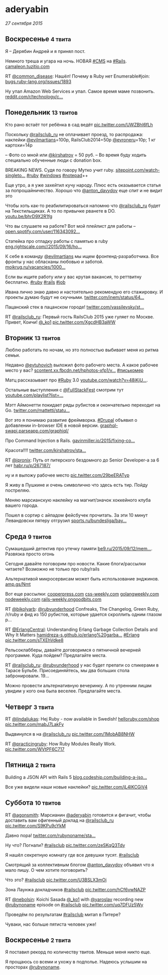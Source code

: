 # aderyabin

_27 сентября 2015_

## Воскресенье <small>4 твита</small>

Я – Дерябин Андрей и я принял пост.

Немного треша и угара на ночь. НОВАЯ <a href="https://twitter.com/search?q=%23CMS">#CMS</a> на <a href="https://twitter.com/search?q=%23Rails">#Rails</a>. <a href="http://t.co/sSvv6dzYmK">camaleon.tuzitio.com</a>

RT <a href="https://twitter.com/common_disease" title="монохромный панцирь">@common_disease</a>: Нашёл!
Почему в Ruby нет Enumerable#join: <a href="https://t.co/MUy3rv4AqW">bugs.ruby-lang.org/issues/1893</a>

Ну упал Amazon Web Services и упал. Самое время маме позвонить. <a href="https://t.co/1Bw8H4ykCD">reddit.com/r/technology/c…</a>

## Понедельник <small>13 твитов</small>

Кто рано встаёт тот ребёнка в сад ведёт <a href="http://t.co/UWZBhI6fLh">pic.twitter.com/UWZBhI6fLh</a>

Поскольку <a href="https://twitter.com/railsclub_ru" title="Rails Club">@railsclub_ru</a> не оплачивает проезд, то распродажа:
наклейки <a href="https://twitter.com/evilmartians" title="Evil Martians">@evilmartians</a>=100р, RailsClub2014=50р
<a href="https://twitter.com/evroneru" title="evrone.ru">@evroneru</a>=10р; 1 кг картохи=14р

– Фото со мной или <a href="https://twitter.com/kirshatrov" title="Kir Shatrov">@kirshatrov</a> = 50 руб.
– Во время буду ходить специально обученные люди с donation box.

BREAKING NEWS. Судя по говору Мутко учит ruby.  <a href="http://t.co/NuecUYlYSB">sitepoint.com/watch-singleto…</a> <a href="https://twitter.com/search?q=%23ruby">#ruby</a> <a href="https://twitter.com/search?q=%23windows">#windows</a> <a href="https://twitter.com/search?q=%23notepad">#notepad</a>++

Еще утро, а я уже захейтил кучу народу. Плюс есть оказывается статья за попрошайничество. Хорошо что <a href="https://twitter.com/anton_davydov" title="Davy Dovanton">@anton_davydov</a> еще спит и не видит это

Чтобы хоть как-то реабилитироваться напомню что <a href="https://twitter.com/railsclub_ru" title="Rails Club">@railsclub_ru</a> будет на Текстильщиках. А то по привычке рванете в DO. <a href="https://t.co/ZoN6B3zq1U">youtu.be/bhrD9X2R1fg</a>

Что вы слушаете на работе? Вот мой плейлист для работы – <a href="https://t.co/b8aje9qTon">open.spotify.com/user/116343092…</a>

Статейка про отладку работы с памятью в ruby <a href="http://t.co/hiO9jlaR7B">eng.rightscale.com//2015/09/16/ho…</a>

К себе в команду <a href="https://twitter.com/evilmartians" title="Evil Martians">@evilmartians</a> мы ищем фронтенд-разработчика. Все фронты у нас обласканы любовью и заботой. <a href="https://t.co/KhLDHReh8y">moikrug.ru/vacancies/1000…</a>

Если вы ищите работу или у вас крутая вакансия, то реттвитну бесплатно. <a href="https://twitter.com/search?q=%23ruby">#ruby</a> <a href="https://twitter.com/search?q=%23rails">#rails</a> <a href="https://twitter.com/search?q=%23job">#job</a>

Ивана лично знаю давно и настоятельно рекомендую его стажировку. И проекты думаю будут не скучными. <a href="https://t.co/I7dEg8ruaU">twitter.com/inem/status/64…</a>

Пацанский стек в пацанском городе! <a href="https://t.co/U0BnSt9Glj">twitter.com/vassilevsky/st…</a>

RT <a href="https://twitter.com/railsclub_ru" title="Rails Club">@railsclub_ru</a>: Первый гость RailsClub 2015 уже гуляет по Москве. Привет, Коичи! <a href="https://twitter.com/_ko1" title="_ko1">@_ko1</a> <a href="http://t.co/XgcdHB3aWW">pic.twitter.com/XgcdHB3aWW</a>

## Вторник <small>13 твитов</small>

Люблю работать по ночам, но это полностью выбивает меня из ритма семьи.

Недавно <a href="https://twitter.com/evtuhovich" title="Ivan Evtukhovich">@evtuhovich</a> выложил фото рабочего места. А какое рабочее место у вас? <a href="https://t.co/2M806yaSP5">scontent.xx.fbcdn.net/hphotos-xfp1/v…</a> <a href="https://twitter.com/search?q=%23писькомер">#писькомер</a>

Матц рассказывает про <a href="https://twitter.com/search?q=%23Ruby">#Ruby</a> 3.0 <a href="https://t.co/dlzjOxmPfN">youtube.com/watch?v=48iKjU…</a>.

Остальные выступления с <a href="https://twitter.com/FullStackFest" title="Full Stack Fest">@FullStackFest</a> смотрим тут <a href="https://t.co/q4ceRUvVIb">youtube.com/playlist?list=…</a>

Мэтт Аймонетти покидает ряды рубистов и окончательно переходит на Go. <a href="https://t.co/tvrV1Q0jcP">twitter.com/mattetti/statu…</a>

Вот это я понимаю развитие фреймворка. <a href="https://twitter.com/search?q=%23Drupal">#Drupal</a> объявил о добавлении in-browser IDE в новой версии. <a href="http://t.co/1HNgS89ESS">graphql-swapi.parseapp.com/graphiql/</a>

Про Command Injection в Rails. <a href="http://t.co/pvkEbPWDYx">gavinmiller.io/2015/fixing-co…</a>

Красота!!!! <a href="https://t.co/ragCGq02TM">twitter.com/kirshatrov/sta…</a>

RT <a href="https://twitter.com/ipronix" title="pronix">@ipronix</a>: Путь от питерского бездомного до Senior Developer-а за 6 лет <a href="http://t.co/1v5R8wBsaA">habr.ru/p/267187/</a>

ну и я выложу рабочее место <a href="http://t.co/29beERATyp">pic.twitter.com/29beERATyp</a>

Я живу в Пушкине и очень символично что здесь есть тир. Пойду постреляю.

Меняю марсианскую наклейку на магнит/значок хоккейного клуба вашего города.

Пошел в сортир с айпадом фейсбучек прочитать. За эти 10 минут Левандовски пятеру отгрузил <a href="http://t.co/XTu0ZXPuEw">sports.ru/bundesliga/bay…</a>

## Среда <small>9 твитов</small>

Сумашедший детектив про утечку памяти <a href="http://t.co/VM9qX6r6Wg">be9.ru/2015/09/12/mem…</a>. Развязка просто огонь

Сегодня давайте поговорим про новости. Какие блоги/рассылки читаете? Возможно не только про ruby/rails

Альтернативой микросервисам может быть использование энджинов. <a href="http://t.co/TCUYXmPA39">amp.gs/Nmt</a>

Вот еще рассылки:
<a href="https://t.co/PdH7n7kir8">cooperpress.com</a>
<a href="http://t.co/TLnFcFrdHJ">css-weekly.com</a>
<a href="http://t.co/O1dnaaqmMO">golangweekly.com</a>
<a href="http://t.co/VgK7sXecvP">nodeweekly.com</a>
<a href="https://t.co/4s8416NI8C">rails-weekly.ongoodbits.com</a>

RT <a href="https://twitter.com/bikolyarb" title="Nikolay">@bikolyarb</a>: <a href="https://twitter.com/rubyunderhood" title="Ruby разработчик">@rubyunderhood</a> Confreaks, The Changelog, Green Ruby, /r/ruby и фид из 150 рубистов, которые удается скроллить одним глазом р…

RT <a href="https://twitter.com/ErlangCentral" title="Erlang Central">@ErlangCentral</a>: Understanding Erlang Garbage Collection Details and Why It Matters <a href="https://t.co/Wm5nHfgIRG">hamidreza-s.github.io/erlang%20garba…</a> <a href="https://twitter.com/search?q=%23Erlang">#Erlang</a> <a href="http://t.co/sTXEhVdke8">pic.twitter.com/sTXEhVdke8</a>

Рельсоклабберы, давайте договоримся о пятничной вечерней программе. Куда пойдем? Предлагайте места.

RT <a href="https://twitter.com/railsclub_ru" title="Rails Club">@railsclub_ru</a>: <a href="https://twitter.com/rubyunderhood" title="Ruby разработчик">@rubyunderhood</a> у нас будет препати со спикерами в Тарасе Бульбе.  Присоединяйтесь, мы два больших стола забронировали. 19…

Можно провести альтернативную вечеринку. А по утренним лицам увидим у кого она была веселее. Предлагайте места.

## Четверг <small>3 твита</small>

RT <a href="https://twitter.com/lindaliukas" title="Linda Liukas">@lindaliukas</a>: Hej Ruby - now available in Swedish! <a href="http://t.co/VvDUig2dyh">helloruby.com/shop</a> <a href="http://t.co/mabJ7LakFy">pic.twitter.com/mabJ7LakFy</a>

Выдвинулся в на <a href="https://twitter.com/railsclub_ru" title="Rails Club">@railsclub_ru</a> <a href="http://t.co/1MobAB8NHW">pic.twitter.com/1MobAB8NHW</a>

RT <a href="https://twitter.com/practicingruby" title="Gregory Brown">@practicingruby</a>: How Ruby Modules Really Work. <a href="http://t.co/WVtPF6C717">pic.twitter.com/WVtPF6C717</a>

## Пятница <small>2 твита</small>

Building a JSON API with Rails 5 <a href="http://t.co/knH4pNQbvH">blog.codeship.com/building-a-jso…</a>

Все уже видели наши новые наклейки? <a href="http://t.co/jL4IKCGjV4">pic.twitter.com/jL4IKCGjV4</a>

## Суббота <small>10 твитов</small>

RT <a href="https://twitter.com/agonsmith" title="Dr. Agon Smith">@agonsmith</a>: Марсианин <a href="https://twitter.com/aderyabin" title="Andronik Deryabni">@aderyabin</a> готовится и фигачит, чтобы доставить вам офигенный доклад на <a href="https://twitter.com/railsclub_ru" title="Rails Club">@railsclub_ru</a> <a href="http://t.co/S9KPu9cYkM">pic.twitter.com/S9KPu9cYkM</a>

Давно пора! <a href="https://t.co/Ni7sGFMgsE">twitter.com/rubynoname/sta…</a>

Ну что? Погнали? <a href="https://twitter.com/search?q=%23railsclub">#railsclub</a> <a href="http://t.co/zeSKqQ3Tdy">pic.twitter.com/zeSKqQ3Tdy</a>

Я нашёл секретную комнату где все девушки тусят. <a href="https://twitter.com/search?q=%23railsclub">#railsclub</a>

Смотрящий за коллективным блогом <a href="https://twitter.com/anton_davydov" title="Davy Dovanton">@anton_davydov</a> объявил что я мало пишу. О чем хотите поговорить?

Что это? <a href="https://twitter.com/search?q=%23railsclub">#railsclub</a> <a href="http://t.co/U3BSLX3mOi">pic.twitter.com/U3BSLX3mOi</a>

Зона Лаунжа докладчиков <a href="https://twitter.com/search?q=%23railsclub">#railsclub</a> <a href="http://t.co/hCf6vwNAZP">pic.twitter.com/hCf6vwNAZP</a>

RT <a href="https://twitter.com/nebolsin" title="Sergey Nebolsin">@nebolsin</a>: Koichi Sasada <a href="https://twitter.com/_ko1" title="_ko1">@_ko1</a> with <a href="https://twitter.com/yaroslav" title="Yaroslav Markin">@yaroslav</a> recording new <a href="https://twitter.com/rubynoname" title="Ruby NoName Podcast">@rubynoname</a> episode on <a href="https://twitter.com/search?q=%23railsclub">#railsclub</a> <a href="http://t.co/uq7DFUz5Wy">pic.twitter.com/uq7DFUz5Wy</a>

Проведём по результатам <a href="https://twitter.com/search?q=%23railsclub">#railsclub</a> митап в Питере?

Чуваки, нас больше пятиста человек уже!

## Воскресенье <small>2 твита</small>

Я поставил рекорд по количеству твитов. Меньше меня никто еще.

Я прощаюсь со всеми и ухожу в подполье. Надеюсь услышим на просторах <a href="https://twitter.com/rubynoname" title="Ruby NoName Podcast">@rubynoname</a>.